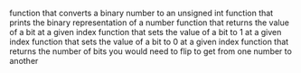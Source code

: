 function that converts a binary number to an unsigned int function that prints the binary representation of a number function that returns the value of a bit at a given index function that sets the value of a bit to 1 at a given index function that sets the value of a bit to 0 at a given index function that returns the number of bits you would need to flip to get from one number to another